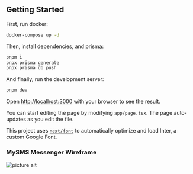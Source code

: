 ## Getting Started

First, run docker:

```bash
docker-compose up -d
```

Then, install dependencies, and prisma:

```bash
pnpm i
pnpx prisma generate
pnpx prisma db push
```

And finally, run the development server:

```bash
pnpm dev
```

Open [http://localhost:3000](http://localhost:3000) with your browser to see the result.

You can start editing the page by modifying `app/page.tsx`. The page auto-updates as you edit the file.

This project uses [`next/font`](https://nextjs.org/docs/basic-features/font-optimization) to automatically optimize and load Inter, a custom Google Font.

### MySMS Messenger Wireframe

![picture alt](https://s3.us-west-2.amazonaws.com/assets.cityhive.net/MySMS-Messenger/mysmsmessengerwireframe.png 'MySMS Messenger Wireframe')
